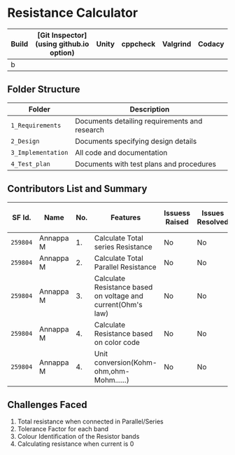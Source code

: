 # **Resistance Calculator**






Build | [Git Inspector](using github.io option) | Unity | cppcheck|Valgrind|Codacy|
------|----------|----|---|------|--------|
|  b |   |    |  |    |     |


## Folder Structure
Folder             | Description
-------------------| -----------------------------------------
`1_Requirements`   | Documents detailing requirements and research
`2_Design`         | Documents specifying design details
`3_Implementation` | All code and documentation
`4_Test_plan`      | Documents with test plans and procedures


## Contributors List and Summary

SF Id. |  Name                  | No.  |  Features                          | Issuess Raised |Issues Resolved|No Test Cases|Test Case Pass
-------|------------------------|------|------------------------------------|----------------|---------------|-------------|--------------
`259804` | Annappa M            |1.    |Calculate Total series Resistance   |  No            |  No           | 4          | 4    
`259804` | Annappa M            |2.    |Calculate Total Parallel Resistance  |  No            |  No           | 3         | 3   
`259804` | Annappa M            |3.    |Calculate Resistance based on voltage and current(Ohm's law) |  No            |  No           | 3          | 3    
`259804` | Annappa M            |4.    |Calculate Resistance based on color code |  No            |  No           | 3         | 3     
`259804` | Annappa M            |4.    |Unit conversion(Kohm-ohm,ohm-Mohm......) |  No            |  No           | 4          | 4    
    

## Challenges Faced 

1. Total resistance when connected in Parallel/Series
2. Tolerance Factor for each band
3. Colour Identification of the Resistor bands
4. Calculating resistance when current is 0
